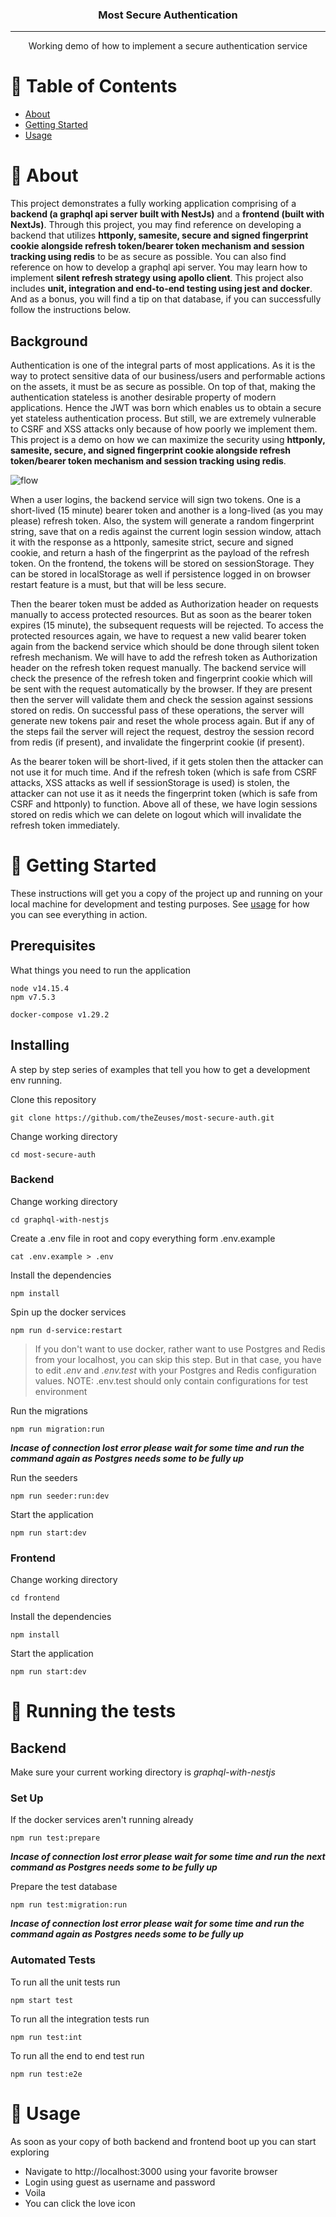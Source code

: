 <h3 align="center">Most Secure Authentication</h3>

---

<p align="center"> Working demo of how to implement a secure authentication service
    <br> 
</p>

# 📝 Table of Contents

- [About](#about)
- [Getting Started](#getting_started)
- [Usage](#usage)

# 🧐 About <a name = "about"></a>

This project demonstrates a fully working application comprising of a **backend (a graphql api server built with NestJs)** and a **frontend (built with NextJs)**. Through this project, you may find reference on developing a backend that utilizes **httponly, samesite, secure and signed fingerprint cookie alongside refresh token/bearer token mechanism and session tracking using redis** to be as secure as possible. You can also find reference on how to develop a graphql api server. You may learn how to implement **silent refresh strategy using apollo client**. This project also includes **unit, integration and end-to-end testing using jest and docker**. And as a bonus, you will find a tip on that database, if you can successfully follow the instructions below.

## Background

Authentication is one of the integral parts of most applications. As it is the way to protect sensitive data of our business/users and performable actions on the assets, it must be as secure as possible. On top of that, making the authentication stateless is another desirable property of modern applications. 
Hence the JWT was born which enables us to obtain a secure yet stateless authentication process. But still, we are extremely vulnerable to CSRF and XSS attacks only because of how poorly we implement them. This project is a demo on how we can maximize the security using **httponly, samesite, secure, and signed fingerprint cookie alongside refresh token/bearer token mechanism and session tracking using redis**.

![flow](most-secure-auth.png)

When a user logins, the backend service will sign two tokens. One is a short-lived (15 minute) bearer token and another is a long-lived (as you may please) refresh token. Also, the system will generate a random fingerprint string, save that on a redis against the current login session window, attach it with the response as a httponly, samesite strict, secure and signed cookie, and return a hash of the fingerprint as the payload of the refresh token. On the frontend, the tokens will be stored on sessionStorage. They can be stored in localStorage as well if persistence logged in on browser restart feature is a must, but that will be less secure. 

Then the bearer token must be added as Authorization header on requests manually to access protected resources. But as soon as the bearer token expires (15 minute), the subsequent requests will be rejected. To access the protected resources again, we have to request a new valid bearer token again from the backend service which should be done through silent token refresh mechanism. We will have to add the refresh token as Authorization header on the refresh token request manually. The backend service will check the presence of the refresh token and fingerprint cookie which will be sent with the request automatically by the browser. If they are present then the server will validate them and check the session against sessions stored on redis. On successful pass of these operations, the server will generate new tokens pair and reset the whole process again. But if any of the steps fail the server will reject the request, destroy the session record from redis (if present), and invalidate the fingerprint cookie (if present).  

As the bearer token will be short-lived, if it gets stolen then the attacker can not use it for much time. And if the refresh token (which is safe from CSRF attacks, XSS attacks as well if sessionStorage is used) is stolen, the attacker can not use it as it needs the fingerprint token (which is safe from CSRF and httponly) to function. Above all of these, we have login sessions stored on redis which we can delete on logout which will invalidate the refresh token immediately.

# 🏁 Getting Started <a name = "getting_started"></a>

These instructions will get you a copy of the project up and running on your local machine for development and testing purposes. See [usage](#usage) for how you can see everything in action.

## Prerequisites

What things you need to run the application

```
node v14.15.4
npm v7.5.3
```
```
docker-compose v1.29.2
```

## Installing

A step by step series of examples that tell you how to get a development env running.

Clone this repository

```
git clone https://github.com/theZeuses/most-secure-auth.git
```

Change working directory

```
cd most-secure-auth
```
### Backend
Change working directory

```
cd graphql-with-nestjs
```
Create a .env file in root and copy everything form .env.example

```
cat .env.example > .env
```

Install the dependencies

```
npm install
```

Spin up the docker services

```
npm run d-service:restart
```
>If you don't want to use docker, rather want to use Postgres and Redis from your localhost, you can skip this step. But in that case, you have to edit _.env_ and _.env.test_ with your Postgres and Redis configuration values. NOTE: .env.test should only contain configurations for test environment

Run the migrations

```
npm run migration:run
```
***Incase of connection lost error please wait for some time and run the command again as Postgres needs some to be fully up***

Run the seeders

```
npm run seeder:run:dev
```
Start the application
```
npm run start:dev
```
### Frontend
Change working directory

```
cd frontend
```
Install the dependencies

```
npm install
```
Start the application
```
npm run start:dev
```

# 🔧 Running the tests <a name = "tests"></a>
## Backend
Make sure your current working directory is _graphql-with-nestjs_
### Set Up
If the docker services aren't running already

```
npm run test:prepare
```
***Incase of connection lost error please wait for some time and run the next command as Postgres needs some to be fully up***

Prepare the test database

```
npm run test:migration:run
```
***Incase of connection lost error please wait for some time and run the command again as Postgres needs some to be fully up***

### Automated Tests
To run all the unit tests run

```
npm start test
```

To run all the integration tests run

```
npm run test:int
```

To run all the end to end test run

```
npm run test:e2e
```

# 🎈 Usage <a name="usage"></a>

As soon as your copy of both backend and frontend boot up you can start exploring

- Navigate to http://localhost:3000 using your favorite browser
- Login using guest as username and password
- Voila 
- You can click the love icon